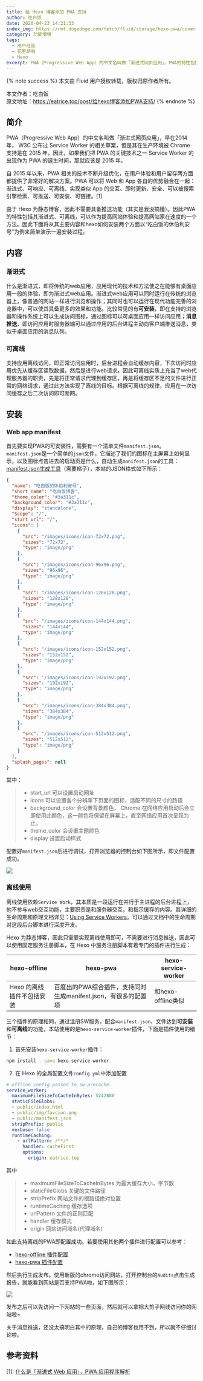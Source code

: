 ```yaml
---
title: 给 Hexo 博客添加 PWA 支持
author: 吃白饭
date: 2020-04-23 14:21:33
index_img: https://rmt.dogedoge.com/fetch/fluid/storage/hexo-pwa/cover.png?w=480&fmt=webp
category: 功能增强
tags:
  - 用户经验
  - 花里胡哨
  - Hexo
excerpt: PWA（Progressive Web App）的中文名叫做「渐进式网页应用」，PWA的特性包括其渐进式、可离线，可以作为提高网站体验和提高网站家在速度的一个方法。
---
```


{% note success %}
本文由 Fluid 用户授权转载，版权归原作者所有。

本文作者：吃白饭  
原文地址：<https://eatrice.top/post/给hexo博客添加PWA支持/>
{% endnote %}

## 简介

PWA（Progressive Web App）的中文名叫做「渐进式网页应用」，早在2014年， W3C 公布过 Service Worker 的相关草案，但是其在生产环境被 Chrome 支持是在 2015 年。因此，如果我们把 PWA 的关键技术之一 Service Worker 的出现作为 PWA 的诞生时间，那就应该是 2015 年。

自 2015 年以来，PWA 相关的技术不断升级优化，在用户体验和用户留存两方面都提供了非常好的解决方案。PWA 可以将 Web 和 App 各自的优势融合在一起：渐进式、可响应、可离线、实现类似 App 的交互、即时更新、安全、可以被搜索引擎检索、可推送、可安装、可链接。[1]

由于 Hexo 为静态博客，因此不需要具备推送功能（其实是我没搞懂）。因此PWA的特性包括其渐进式、可离线，可以作为提高网站体验和提高网站家在速度的一个方法。因此下面将从其主要内容和hexo如何安装两个方面以“吃白饭的休伯利安号”为例来简单演示一遍安装过程。

## 内容

### 渐进式

什么是渐进式，即将传统的web应用，应用现代的技术和方法使之在能够有桌面应用一般的体验，即为渐进式web应用。渐进式web应用可以同时运行在传统的浏览器上，像普通的网站一样进行浏览和操作；其同时也可以运行在现代功能完善的浏览器中，可以使其具备更多的效果和功能。比较常见的有**可安装**，即在支持的浏览器和操作系统上可以生成访问图标，通过图标可以可桌面应用一样访问应用；**消息推送**，即访问应用时服务器端可以通过应用的后台进程主动向客户端推送消息，类似于桌面应用的消息队列。

### 可离线

支持应用离线访问，即正常访问应用时，后台进程会自动缓存内容，下次访问时应用优先从缓存区读取数据，然后是进行web请求。因此可离线实质上充当了web代理服务器的职责，先是将正常请求代理到缓存区，再是将缓存区不足的文件进行正常的网络请求，通过此方法实现了离线的目标。根据可离线的规律，应用在一次访问缓存之后二次访问即可断网。

## 安装

### Web app manifest

首先要实现PWA的可安装性，需要有一个清单文件`manifest.json`。`manifest.json`是一个简单的`json`文件，它描述了我们的图标在主屏幕上如何显示，以及图标点击进去的启动页是什么，自动生成`manifest.json`的工具：[manifest.json生成工具](https://app-manifest.firebaseapp.com/)（需要梯子），本站的JSON格式如下所示：

``` json
{
  "name": "吃白饭的休伯利安号",
  "short_name": "吃白饭博客",
  "theme_color": "#3a311c",
  "background_color": "#3a311c",
  "display": "standalone",
  "Scope": "/",
  "start_url": "/",
  "icons": [
    {
      "src": "/images/icons/icon-72x72.png",
      "sizes": "72x72",
      "type": "image/png"
    },
    {
      "src": "/images/icons/icon-96x96.png",
      "sizes": "96x96",
      "type": "image/png"
    },
    {
      "src": "/images/icons/icon-128x128.png",
      "sizes": "128x128",
      "type": "image/png"
    },
    {
      "src": "/images/icons/icon-144x144.png",
      "sizes": "144x144",
      "type": "image/png"
    },
    {
      "src": "/images/icons/icon-152x152.png",
      "sizes": "152x152",
      "type": "image/png"
    },
    {
      "src": "/images/icons/icon-192x192.png",
      "sizes": "192x192",
      "type": "image/png"
    },
    {
      "src": "/images/icons/icon-384x384.png",
      "sizes": "384x384",
      "type": "image/png"
    },
    {
      "src": "/images/icons/icon-512x512.png",
      "sizes": "512x512",
      "type": "image/png"
    }
  ],
  "splash_pages": null
}

```

其中：

> - start_url 可以设置启动网址
> - icons 可以设置各个分辨率下页面的图标，适配不同的尺寸的路径
> - background_color 会设置背景颜色， Chrome 在网络应用启动后会立即使用此颜色，这一颜色将保留在屏幕上，直至网络应用首次呈现为止。
> - theme_color 会设置主题颜色
> - display 设置启动样式

配置好`manifest.json`后进行调试，打开浏览器的控制台如下图所示，即文件配置成功。

![](https://rmt.dogedoge.com/fetch/fluid/storage/hexo-pwa/1.png?w=1280&fmt=webp)

### 离线使用

离线使用依赖`Service Work`，其本质是一段运行在并行于主进程的后台进程上，他不参与web交互功能，主要职责是和服务器交互，和指示缓存的内容。其详细的生命周期和原理文档详见：[Using Service Workers](https://developer.mozilla.org/en-US/docs/Web/API/Service_Worker_API/Using_Service_Workers)。可以通过文档中的生命周期对这段后台脚本进行深度开发。

Hexo 为静态博客，因此只需要实现离线使用即可，不需要进行消息推送，因此可以使用固定服务注册脚本，在 Hexo 中服务注册脚本有着专门的插件进行生成：

| hexo-offline | hexo-pwa | hexo-service-worker |
| --- | --- | --- |
| Hexo 的离线插件不包括安装 | 百度出的PWA综合插件，支持同时生成manifest.json，有很多的配置项 | 和hexo-offline类似 |

三个插件的原理相同，通过注册SW服务，配合`manifest.json`，文件达到**可安装**和**可离线**的功能，本站使用的是`hexo-service-worker`插件，下面是插件使用的细节：

1. 首先安装`hexo-service-worker`插件：

``` bash
npm install --save hexo-service-worker
```

2. 在 Hexo 的全局配置文件`config.yml`中添加配置

``` yaml
# offline config passed to sw-precache.
service_worker:
  maximumFileSizeToCacheInBytes: 5242880
  staticFileGlobs:
  - public/index.html
  - public/img/favcion.png
  - public/manifest.json
  stripPrefix: public
  verbose: false
  runtimeCaching:
    - urlPattern: /**/*
      handler: cacheFirst
      options:
        origin: eatrice.top
```

其中

> - maximumFileSizeToCacheInBytes 为最大缓存大小，字节数
> - staticFileGlobs 关键的文件路径
> - stripPrefix 网站文件的根路径绝对位置
> - runtimeCaching 缓存选项
> - urlPattern 文件的正则匹配
> - handler 缓存模式
> - origin 网站访问域名(代理域名)

如此支持离线的PWA即配置成功。若要使用其他两个插件进行配置可以参考：

- [hexo-offline 插件配置](https://blog.naaln.com/2017/09/hexo-with-pwa/)
- [hexo-pwa 插件配置](http://wsyks.github.io/2018/12/17/hexo%E5%8D%9A%E5%AE%A2%E9%85%8D%E7%BD%AEPWA/#%E5%AE%89%E8%A3%85hexo-pwa)

然后执行生成发布。使用新版的chrome访问网站，打开控制台的`Audits`点击生成报告，就能看到网站是否支持PWA啦，如下图所示：

![](https://rmt.dogedoge.com/fetch/fluid/storage/hexo-pwa/2.png?w=1280&fmt=webp)

发布之后可以先访问一下网站的一些页面，然后就可以拿把大剪子网线访问你的网站啦~

关于消息推送，还没太搞明白其中的原理，自己的博客也用不到，所以就不仔细讨论啦。

## 参考资料

[1]: [什么是「渐进式 Web 应用」，PWA 应用程序解析](https://www.sysgeek.cn/progressive-web-apps/)
